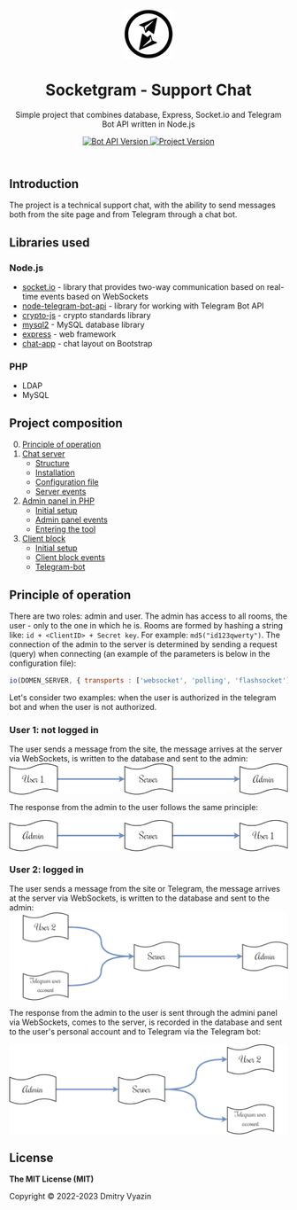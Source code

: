 <header>

<div align="center">
<img src="docs/socketgram.io.min.png" alt="logo" height="90" align="center">
<h1 align="center">Socketgram - Support Chat</h1>

<p>Simple project that combines database, Express, Socket.io and Telegram Bot API written in Node.js</p>

<a href="https://core.telegram.org/bots/api">
	<img src="https://img.shields.io/badge/Bot%20API-v6.3-f36caf.svg?style=flat-square" alt="Bot API Version" />
</a>
<a href="https://github.com/VDS13/Socketgram-Support-Chat">
	<img src="https://img.shields.io/github/v/release/VDS13/Socketgram-Support-Chat" alt="Project Version" />
</a>
</div>

</header>

## Introduction

The project is a technical support chat, with the ability to send messages both from the site page and from Telegram through a chat bot.

## Libraries used

### Node.js
* [socket.io](https://github.com/socketio/socket.io) - library that provides two-way communication based on real-time events based on WebSockets
* [node-telegram-bot-api](https://github.com/yagop/node-telegram-bot-api) - library for working with Telegram Bot API
* [crypto-js](https://github.com/brix/crypto-js) - crypto standards library
* [mysql2](https://github.com/sidorares/node-mysql2) - MySQL database library
* [express](https://github.com/expressjs/express) - web framework
* [chat-app](https://www.bootdey.com/snippets/view/chat-app) - chat layout on Bootstrap

### PHP
* LDAP
* MySQL

## Project composition

0. [Principle of operation](#start)
1. [Chat server](https://github.com/VDS13/Socketgram-Support-Chat/blob/main/server/README.md#server)
	- [Structure](https://github.com/VDS13/Socketgram-Support-Chat/blob/main/server/README.md#struct)
	- [Installation](https://github.com/VDS13/Socketgram-Support-Chat/blob/main/server/README.md#install)
	- [Configuration file](https://github.com/VDS13/Socketgram-Support-Chat/blob/main/server/README.md#conf)
	- [Server events](https://github.com/VDS13/Socketgram-Support-Chat/blob/main/server/README.md#event)
2. [Admin panel in PHP](https://github.com/VDS13/Socketgram-Support-Chat/blob/main/admin_client_php/README.md#adminphp)
	- [Initial setup](https://github.com/VDS13/Socketgram-Support-Chat/blob/main/admin_client_php/README.md#startadminclient)
	- [Admin panel events](https://github.com/VDS13/Socketgram-Support-Chat/blob/main/admin_client_php/README.md#eventadmin)
	- [Entering the tool](https://github.com/VDS13/Socketgram-Support-Chat/blob/main/admin_client_php/README.md#loginadmin)
3. [Client block](https://github.com/VDS13/Socketgram-Support-Chat/blob/main/user_client/README.md#clientphp)
	- [Initial setup](https://github.com/VDS13/Socketgram-Support-Chat/blob/main/user_client/README.md#startuserclient)
	- [Client block events](https://github.com/VDS13/Socketgram-Support-Chat/blob/main/user_client/README.md#eventuser)
	- [Telegram-bot](https://github.com/VDS13/Socketgram-Support-Chat/blob/main/user_client/README.md#usertlgrm)

## <a name="start"></a> Principle of operation

There are two roles: admin and user. The admin has access to all rooms, the user - only to the one in which he is.
Rooms are formed by hashing a string like: `id + <ClientID> + Secret key`. For example: `md5("id123qwerty")`.
The connection of the admin to the server is determined by sending a request (query) when connecting (an example of the parameters is below in the configuration file):
```js
io(DOMEN_SERVER, { transports : ['websocket', 'polling', 'flashsocket'], query : {[SERVER_KEY]: SERVER_PSWD} })
```

Let's consider two examples: when the user is authorized in the telegram bot and when the user is not authorized.

### User 1: not logged in
The user sends a message from the site, the message arrives at the server via WebSockets, is written to the database and sent to the admin:
<img src="docs/structure0.png" align="center">

The response from the admin to the user follows the same principle:

<img src="docs/structure1.png" align="center">

### User 2: logged in
The user sends a message from the site or Telegram, the message arrives at the server via WebSockets, is written to the database and sent to the admin:
<img src="docs/structure2.png" align="center">

The response from the admin to the user is sent through the admini panel via WebSockets, comes to the server, is recorded in the database and sent to the user's personal account and to Telegram via the Telegram bot:

<img src="docs/structure3.png" align="center">

## License

**The MIT License (MIT)**

Copyright © 2022-2023 Dmitry Vyazin